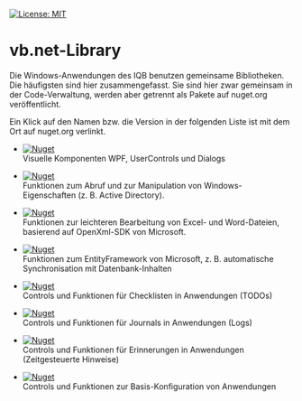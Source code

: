 [![License: MIT](https://img.shields.io/badge/License-MIT-yellow.svg?style=flat-square)](https://opensource.org/licenses/MIT)


# vb.net-Library

Die Windows-Anwendungen des IQB benutzen gemeinsame Bibliotheken. Die häufigsten sind hier zusammengefasst. 
Sie sind hier zwar gemeinsam in der Code-Verwaltung, werden aber getrennt als Pakete auf nuget.org veröffentlicht.

Ein Klick auf den Namen bzw. die Version in der folgenden Liste ist mit dem Ort auf nuget.org verlinkt.

* [![Nuget](https://img.shields.io/nuget/v/iqblib-components?label=iqblib-components&style=flat-square)](https://www.nuget.org/packages/iqblib-components/ "goto nuget package")<br>
Visuelle Komponenten WPF, UserControls und Dialogs

* [![Nuget](https://img.shields.io/nuget/v/iqblib-windows?label=iqblib-windows&style=flat-square)](https://www.nuget.org/packages/iqblib-windows/ "goto nuget package")<br>
Funktionen zum Abruf und zur Manipulation von Windows-Eigenschaften (z. B. Active Directory). 

* [![Nuget](https://img.shields.io/nuget/v/iqblib-openxml?label=iqblib-openxml&style=flat-square)](https://www.nuget.org/packages/iqblib-openxml/ "goto nuget package")<br>
Funktionen zur leichteren Bearbeitung von Excel- und Word-Dateien, basierend auf OpenXml-SDK von Microsoft.

* [![Nuget](https://img.shields.io/nuget/v/iqblib-ef?label=iqblib-ef&style=flat-square)](https://www.nuget.org/packages/iqblib-ef/ "goto nuget package")<br>
Funktionen zum EntityFramework von Microsoft, z. B. automatische Synchronisation mit Datenbank-Inhalten

* [![Nuget](https://img.shields.io/nuget/v/iqblib-checklist?label=iqblib-checklist&style=flat-square)](https://www.nuget.org/packages/iqblib-checklist/ "goto nuget package")<br>
Controls und Funktionen für Checklisten in Anwendungen (TODOs)

* [![Nuget](https://img.shields.io/nuget/v/iqblib-journal?label=iqblib-journal&style=flat-square)](https://www.nuget.org/packages/iqblib-journal/ "goto nuget package")<br>
Controls und Funktionen für Journals in Anwendungen (Logs)

* [![Nuget](https://img.shields.io/nuget/v/iqblib-reminder?label=iqblib-reminder&style=flat-square)](https://www.nuget.org/packages/iqblib-reminder/ "goto nuget package")<br>
Controls und Funktionen für Erinnerungen in Anwendungen (Zeitgesteuerte Hinweise)

* [![Nuget](https://img.shields.io/nuget/v/iqblib-config?label=iqblib-config&style=flat-square)](https://www.nuget.org/packages/iqblib-config/ "goto nuget package")<br>
Controls und Funktionen zur Basis-Konfiguration von Anwendungen
